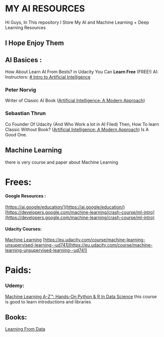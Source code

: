 # MY AI RESOURCES
Hi Guys, In This repository I Store My AI and Machine Learning + Deep Learning Resources
## I Hope Enjoy Them

## AI Basices :
How About Learn AI From Bests? in Udacity You Can **Learn Free** (FREE!) AI:
Instructors:
[# Intro to Artificial Intelligence](https://eu.udacity.com/course/intro-to-artificial-intelligence--cs271?utm_medium=referral&utm_campaign=api)
### Peter Norvig
Writer of Classic AI Book  ([Artificial Intelligence: A Modern Approach](http://aima.cs.berkeley.edu/)) 
### Sebastian Thrun
Co Founder Of Udacity (And Who Work a lot in AI Filed)
Then, How To learn Classic Without Book?
([Artificial Intelligence: A Modern Approach](http://aima.cs.berkeley.edu/))  Is A Good One.

## Machine Learning
there is very course and paper about Machine Learning
# Frees:
#### Google Resources :
[https://ai.google/education/](https://ai.google/education/)
[https://developers.google.com/machine-learning/crash-course/ml-intro](https://developers.google.com/machine-learning/crash-course/ml-intro)

####  Udacity Courses:
[ Machine Learning](https://eu.udacity.com/course/machine-learning--ud262)
[https://eu.udacity.com/course/machine-learning-unsupervised-learning--ud741](https://eu.udacity.com/course/machine-learning-unsupervised-learning--ud741)


# Paids:
### Udemy:
[Machine Learning A-Z™: Hands-On Python & R In Data Science](https://www.udemy.com/machinelearning/)
this course is good to learn introductions and libraries
## Books:
[Learning From Data](http://amlbook.com/)
